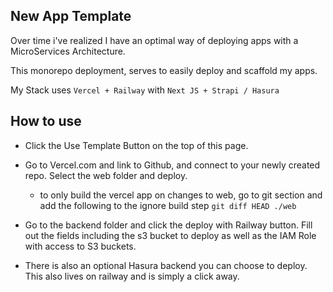 ## New App Template

Over time i've realized I have an optimal way of deploying apps with a MicroServices Architecture.

This monorepo deployment, serves to easily deploy and scaffold my apps.

My Stack uses `Vercel + Railway` with `Next JS + Strapi / Hasura`

## How to use

- Click the Use Template Button on the top of this page.
- Go to Vercel.com and link to Github, and connect to your newly created repo. Select the web folder and deploy.

  - to only build the vercel app on changes to web, go to git section and add the following to the ignore build step `git diff HEAD ./web`

- Go to the backend folder and click the deploy with Railway button. Fill out the fields including the s3 bucket to deploy as well as the IAM Role with access to S3 buckets.

- There is also an optional Hasura backend you can choose to deploy. This also lives on railway and is simply a click away.
